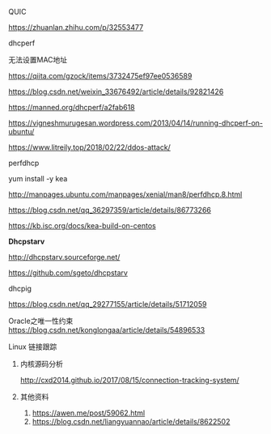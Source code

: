 QUIC

https://zhuanlan.zhihu.com/p/32553477

dhcperf

无法设置MAC地址

https://qiita.com/gzock/items/3732475ef97ee0536589

https://blog.csdn.net/weixin_33676492/article/details/92821426

https://manned.org/dhcperf/a2fab618

https://vigneshmurugesan.wordpress.com/2013/04/14/running-dhcperf-on-ubuntu/



https://www.litreily.top/2018/02/22/ddos-attack/



perfdhcp

yum install -y kea



http://manpages.ubuntu.com/manpages/xenial/man8/perfdhcp.8.html

https://blog.csdn.net/qq_36297359/article/details/86773266

https://kb.isc.org/docs/kea-build-on-centos



**Dhcpstarv**

http://dhcpstarv.sourceforge.net/

https://github.com/sgeto/dhcpstarv



dhcpig

https://blog.csdn.net/qq_29277155/article/details/51712059



Oracle之唯一性约束
    https://blog.csdn.net/konglongaa/article/details/54896533

Linux 链接跟踪

1. 内核源码分析

   <http://cxd2014.github.io/2017/08/15/connection-tracking-system/>

2. 其他资料

   1. <https://awen.me/post/59062.html>
   2. <https://blog.csdn.net/liangyuannao/article/details/8622502>
